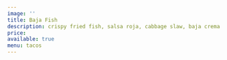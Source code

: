 ```yaml
---
image: ''
title: Baja Fish
description: crispy fried fish, salsa roja, cabbage slaw, baja crema
price:
available: true
menu: tacos
---
```

